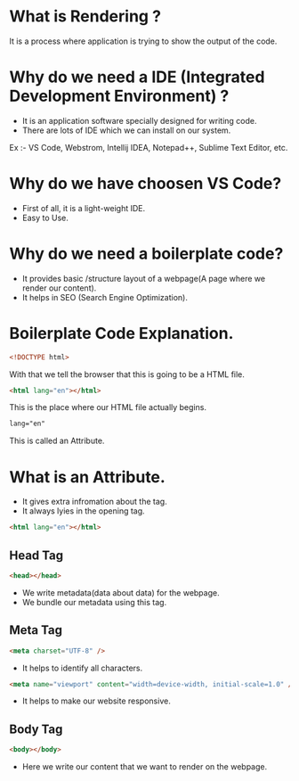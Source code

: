 # What is Rendering ?

It is a process where application is trying to show the output of the code.

# Why do we need a IDE (Integrated Development Environment) ?

- It is an application software specially designed for writing code.
- There are lots of IDE which we can install on our system.

Ex :- VS Code, Webstrom, Intellij IDEA, Notepad++, Sublime Text Editor, etc.

# Why do we have choosen VS Code?

- First of all, it is a light-weight IDE.
- Easy to Use.

# Why do we need a boilerplate code?

- It provides basic /structure layout of a webpage(A page where we render our content).
- It helps in SEO (Search Engine Optimization).

# Boilerplate Code Explanation.

```html
<!DOCTYPE html>
```

With that we tell the browser that this is going to be a HTML file.

```html
<html lang="en"></html>
```

This is the place where our HTML file actually begins.

```html
lang="en"
```

This is called an Attribute.

# What is an Attribute.

- It gives extra infromation about the tag.
- It always lyies in the opening tag.

```html
<html lang="en"></html>
```

## Head Tag

```html
<head></head>
```

- We write metadata(data about data) for the webpage.
- We bundle our metadata using this tag.

## Meta Tag

```html
<meta charset="UTF-8" />
```

- It helps to identify all characters.

```html
<meta name="viewport" content="width=device-width, initial-scale=1.0" />
```

- It helps to make our website responsive.

## Body Tag

```html
<body></body>
```

- Here we write our content that we want to render on the webpage.
